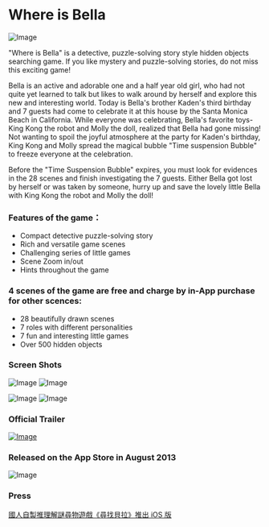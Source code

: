 # Where is Bella

![Image](/images/title1.png)

"Where is Bella" is a detective, puzzle-solving story style hidden objects searching game. If you like mystery and puzzle-solving stories, do not miss this exciting game!

Bella is an active and adorable one and a half year old girl, who had not quite yet learned to talk but likes to walk around by herself and explore this new and interesting world. Today is Bella's brother Kaden's third birthday and 7 guests had come to celebrate it at this house by the Santa Monica Beach in California. While everyone was celebrating, Bella's favorite toys- King Kong the robot and Molly the doll, realized that Bella had gone missing! Not wanting to spoil the joyful atmosphere at the party for Kaden's birthday, King Kong and Molly spread the magical bubble "Time suspension Bubble" to freeze everyone at the celebration.

Before the "Time Suspension Bubble" expires, you must look for evidences in the 28 scenes and finish investigating the 7 guests. Either Bella got lost by herself or was taken by someone, hurry up and save the lovely little Bella with King Kong the robot and Molly the doll!


### Features of the game：
- Compact detective puzzle-solving story
- Rich and versatile game scenes
- Challenging series of little games
- Scene Zoom in/out 
- Hints throughout the game


### 4 scenes of the game are free and charge by in-App purchase for other scences:
- 28 beautifully drawn scenes
- 7 roles with different personalities
- 7 fun and interesting little games
- Over 500 hidden objects


### Screen Shots
![Image](/images/screenshot_000.png)
![Image](/images/screenshot_001.png)

![Image](/images/screenshot_002.png)
![Image](/images/screenshot_003.png)


### Official Trailer
[![Image](/images/trailer.png)](https://youtu.be/c4bvWF0BhkY)


### Released on the App Store in August 2013
![Image](/images/itunes.png)


### Press
[國人自製推理解謎尋物遊戲《尋找貝拉》推出 iOS 版](https://gnn.gamer.com.tw/detail.php?sn=84781)

